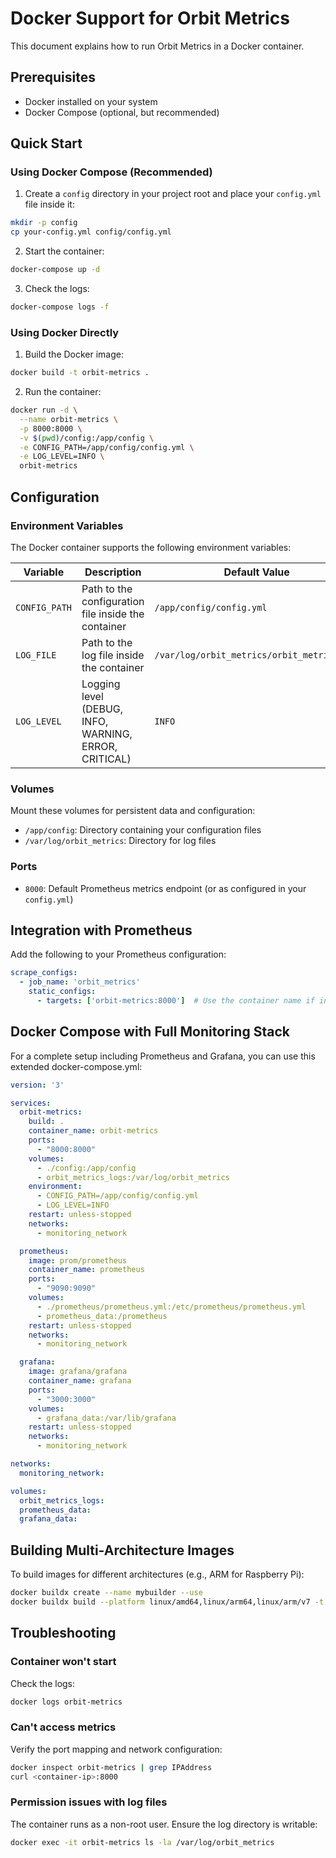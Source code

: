 # Docker Support for Orbit Metrics

This document explains how to run Orbit Metrics in a Docker container.

## Prerequisites

- Docker installed on your system
- Docker Compose (optional, but recommended)

## Quick Start

### Using Docker Compose (Recommended)

1. Create a `config` directory in your project root and place your `config.yml` file inside it:

```bash
mkdir -p config
cp your-config.yml config/config.yml
```

2. Start the container:

```bash
docker-compose up -d
```

3. Check the logs:

```bash
docker-compose logs -f
```

### Using Docker Directly

1. Build the Docker image:

```bash
docker build -t orbit-metrics .
```

2. Run the container:

```bash
docker run -d \
  --name orbit-metrics \
  -p 8000:8000 \
  -v $(pwd)/config:/app/config \
  -e CONFIG_PATH=/app/config/config.yml \
  -e LOG_LEVEL=INFO \
  orbit-metrics
```

## Configuration

### Environment Variables

The Docker container supports the following environment variables:

| Variable | Description | Default Value |
|----------|-------------|---------------|
| `CONFIG_PATH` | Path to the configuration file inside the container | `/app/config/config.yml` |
| `LOG_FILE` | Path to the log file inside the container | `/var/log/orbit_metrics/orbit_metrics.log` |
| `LOG_LEVEL` | Logging level (DEBUG, INFO, WARNING, ERROR, CRITICAL) | `INFO` |

### Volumes

Mount these volumes for persistent data and configuration:

- `/app/config`: Directory containing your configuration files
- `/var/log/orbit_metrics`: Directory for log files

### Ports

- `8000`: Default Prometheus metrics endpoint (or as configured in your `config.yml`)

## Integration with Prometheus

Add the following to your Prometheus configuration:

```yaml
scrape_configs:
  - job_name: 'orbit_metrics'
    static_configs:
      - targets: ['orbit-metrics:8000']  # Use the container name if in the same network
```

## Docker Compose with Full Monitoring Stack

For a complete setup including Prometheus and Grafana, you can use this extended docker-compose.yml:

```yaml
version: '3'

services:
  orbit-metrics:
    build: .
    container_name: orbit-metrics
    ports:
      - "8000:8000"
    volumes:
      - ./config:/app/config
      - orbit_metrics_logs:/var/log/orbit_metrics
    environment:
      - CONFIG_PATH=/app/config/config.yml
      - LOG_LEVEL=INFO
    restart: unless-stopped
    networks:
      - monitoring_network

  prometheus:
    image: prom/prometheus
    container_name: prometheus
    ports:
      - "9090:9090"
    volumes:
      - ./prometheus/prometheus.yml:/etc/prometheus/prometheus.yml
      - prometheus_data:/prometheus
    restart: unless-stopped
    networks:
      - monitoring_network

  grafana:
    image: grafana/grafana
    container_name: grafana
    ports:
      - "3000:3000"
    volumes:
      - grafana_data:/var/lib/grafana
    restart: unless-stopped
    networks:
      - monitoring_network

networks:
  monitoring_network:

volumes:
  orbit_metrics_logs:
  prometheus_data:
  grafana_data:
```

## Building Multi-Architecture Images

To build images for different architectures (e.g., ARM for Raspberry Pi):

```bash
docker buildx create --name mybuilder --use
docker buildx build --platform linux/amd64,linux/arm64,linux/arm/v7 -t yourusername/orbit-metrics:latest --push .
```

## Troubleshooting

### Container won't start

Check the logs:

```bash
docker logs orbit-metrics
```

### Can't access metrics

Verify the port mapping and network configuration:

```bash
docker inspect orbit-metrics | grep IPAddress
curl <container-ip>:8000
```

### Permission issues with log files

The container runs as a non-root user. Ensure the log directory is writable:

```bash
docker exec -it orbit-metrics ls -la /var/log/orbit_metrics
```